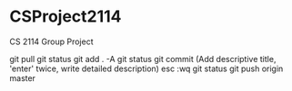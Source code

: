 CSProject2114
=============

CS 2114 Group Project 

git pull
git status
git add . -A
git status
git commit (Add descriptive title, 'enter' twice, write detailed description)
esc :wq
git status
git push origin master

